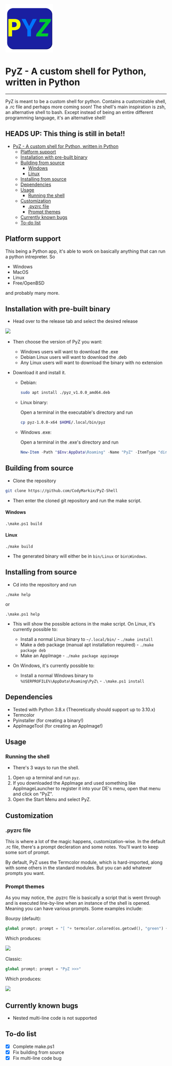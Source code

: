 <img class="container" src="icon/PyZlogo.png" width="150" height="150">

# PyZ - A custom shell for Python, written in Python

- - -

PyZ is meant to be a custom shell for python. Contains a customizable shell, a .rc file and perhaps more coming soon! The shell's main inspiration is zsh, an alternative shell to bash. Except instead of being an entire different programming language, it's an alternative shell!

<h2> HEADS UP: This thing is still in beta!! </h2>

- [PyZ - A custom shell for Python, written in Python](#pyz---a-custom-shell-for-python-written-in-python)
  - [Platform support](#platform-support)
  - [Installation with pre-built binary](#installation-with-pre-built-binary)
  - [Building from source](#building-from-source)
      - [Windows](#windows)
      - [Linux](#linux)
  - [Installing from source](#installing-from-source)
  - [Dependencies](#dependencies)
  - [Usage](#usage)
    - [Running the shell](#running-the-shell)
  - [Customization](#customization)
    - [.pyzrc file](#pyzrc-file)
    - [Prompt themes](#prompt-themes)
  - [Currently known bugs](#currently-known-bugs)
  - [To-do list](#to-do-list)

## Platform support

This being a Python app, it's able to work on basically anything that can run a python intrepreter. So

- Windows
- MacOS
- Linux
- Free/OpenBSD

and probably many more.

## Installation with pre-built binary

- Head over to the release tab and select the desired release

<img src="https://i.imgur.com/EMvQduv.png">

- Then choose the version of PyZ you want:

  - Windows users will want to download the .exe
  - Debian Linux users will want to download the .deb
  - Any Linux users will want to download the binary with no extension

- Download it and install it.

  - Debian:
    
    ```bash
    sudo apt install ./pyz_v1.0.0_amd64.deb
    ```

  - Linux binary:
  
    Open a terminal in the executable's directory and run
    ```bash
    cp pyz-1.0.0-x64 $HOME/.local/bin/pyz
    ```

  - Windows .exe:
  
    Open a terminal in the .exe's directory and run
    ```powershell
    New-Item -Path "$Env:AppData\Roaming" -Name "PyZ" -ItemType "directory" && Copy-Item -Path ".\pyz-v1.0.0-x64.exe" -Destination "$Env:AppData\Roaming\PyZ\PyZ.exe" && $Env:PATH += ";$Env:USERPROFILE\AppData\Roaming\PyZ"
    ```

## Building from source

- Clone the repository

```bash
git clone https://github.com/CodyMarkix/PyZ-Shell
```
- Then enter the cloned git repository and run the make script.

#### Windows
```
.\make.ps1 build
```

#### Linux
```
./make build
```

- The generated binary will either be in `bin/Linux` or `bin\Windows`.

## Installing from source

- Cd into the repository and run

```
./make help
```

or

```
.\make.ps1 help
```

- This will show the possible actions in the make script. On Linux, it's currently possible to:
  - Install a normal Linux binary to `~/.local/bin/` - `./make install`
  - Make a deb package (manual apt installation required) - `./make package deb`
  - Make an AppImage - `./make package appimage`

- On Windows, it's currently possible to:
  - Install a normal Windows binary to `%USERPROFILE%\AppData\Roaming\PyZ\` - `.\make.ps1 install`


## Dependencies

- Tested with Python 3.8.x (Theoretically should support up to 3.10.x)
- Termcolor
- Pyinstaller (for creating a binary!)
- AppImageTool (for creating an AppImage!)

## Usage

### Running the shell
- There's 3 ways to run the shell.

1. Open up a terminal and run `pyz`.
2. If you downloaded the AppImage and used something like AppImageLauncher to register it into your DE's menu, open that menu and click on "PyZ".
3. Open the Start Menu and select PyZ.

## Customization

### .pyzrc file
This is where a lot of the magic happens, customization-wise. In the default .rc file, there's a prompt decleration and some notes. You'll want to keep some sort of prompt.

By default, PyZ uses the Termcolor module, which is hard-imported, along with some others in the standard modules. But you can add whatever prompts you want.

### Prompt themes

As you may notice, the .pyzrc file is basically a script that is went through and is executed line-by-line when an instance of the shell is opened. Meaning you can have various prompts. Some examples include:

Bourpy (default):
```python
global prompt; prompt = "[ "+ termcolor.colored(os.getcwd(), "green") + " ]"+ termcolor.colored(" >", "blue")
```
Which produces:

<img src="https://i.imgur.com/i3RT4U3.png">

Classic:
```python
global prompt; prompt = "PyZ >>>"
```
Which produces:

<img src="https://i.imgur.com/09JzFRO.png">


## Currently known bugs

- Nested multi-line code is not supported

## To-do list

- [x] Complete make.ps1
- [x] Fix building from source
- [x] Fix multi-line code bug